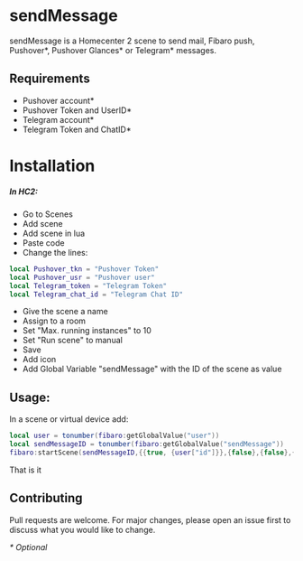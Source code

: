 # sendMessage

sendMessage is a Homecenter 2 scene to send mail, Fibaro push, Pushover*, Pushover Glances* or Telegram* messages.

## Requirements
- Pushover account*
- Pushover Token and UserID*
- Telegram account*
- Telegram Token and ChatID*

# Installation
##### In HC2:
- Go to Scenes
- Add scene
- Add scene in lua
- Paste code
- Change the lines:
```lua
local Pushover_tkn = "Pushover Token"
local Pushover_usr = "Pushover user"
local Telegram_token = "Telegram Token"
local Telegram_chat_id = "Telegram Chat ID"
```
- Give the scene a name
- Assign to a room
- Set "Max. running instances" to 10
- Set "Run scene" to manual
- Save
- Add icon
- Add Global Variable "sendMessage" with the ID of the scene as value

## Usage:
In a scene or virtual device add:
```lua
local user = tonumber(fibaro:getGlobalValue("user"))
local sendMessageID = tonumber(fibaro:getGlobalValue("sendMessage"))
fibaro:startScene(sendMessageID,{{true, {user["id"]}},{false},{false},{true, "100"},{false},"Titel","Message"})
```
That is it

## Contributing
Pull requests are welcome. For major changes, please open an issue first to discuss what you would like to change.

_* Optional_
